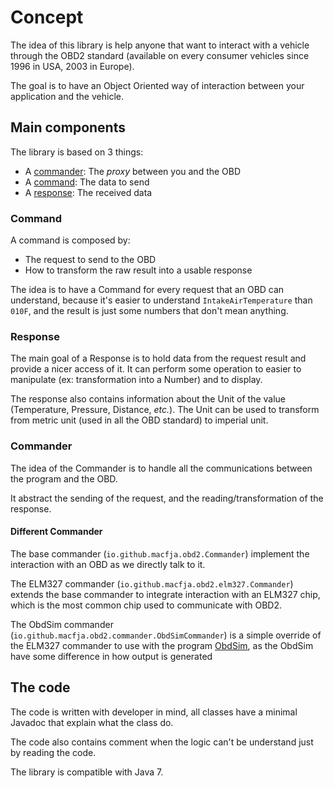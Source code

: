 # Concept

The idea of this library is help anyone that want to interact with a vehicle through the OBD2 standard (available on every consumer vehicles since 1996 in USA, 2003 in Europe).

The goal is to have an Object Oriented way of interaction between your application and the vehicle.

## Main components

The library is based on 3 things:

 - A [commander](Commander.md): The _proxy_ between you and the OBD
 - A [command](Command.md): The data to send
 - A [response](Response.md): The received data

### Command

A command is composed by:

 - The request to send to the OBD
 - How to transform the raw result into a usable response

The idea is to have a Command for every request that an OBD can understand,
because it's easier to understand `IntakeAirTemperature` than `010F`, and the result is just some numbers that don't mean anything.

### Response

The main goal of a Response is to hold data from the request result and provide a nicer access of it.
It can perform some operation to easier to manipulate (ex: transformation into a Number) and to display.

The response also contains information about the Unit of the value (Temperature, Pressure, Distance, _etc._).
The Unit can be used to transform from metric unit (used in all the OBD standard) to imperial unit.

### Commander

The idea of the Commander is to handle all the communications between the program and the OBD.

It abstract the sending of the request, and the reading/transformation of the response.

#### Different Commander

The base commander (`io.github.macfja.obd2.Commander`) implement the interaction with an OBD as we directly talk to it.

The ELM327 commander (`io.github.macfja.obd2.elm327.Commander`) extends the base commander to integrate interaction with an ELM327 chip,
which is the most common chip used to communicate with OBD2.

The ObdSim commander (`io.github.macfja.obd2.commander.ObdSimCommander`) is a simple override of the ELM327 commander to use with the program [ObdSim](https://icculus.org/obdgpslogger/obdsim.html),
as the ObdSim have some difference in how output is generated

## The code

The code is written with developer in mind, all classes have a minimal Javadoc that explain what the class do.

The code also contains comment when the logic can't be understand just by reading the code.

The library is compatible with Java 7.

